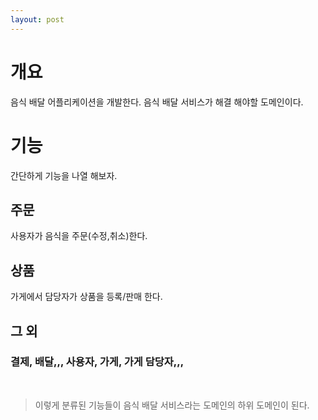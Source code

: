 ```yaml
---
layout: post
---
```


# 개요
음식 배달 어플리케이션을 개발한다.
음식 배달 서비스가 해결 해야할 도메인이다.  

# 기능
간단하게 기능을 나열 해보자.  

## 주문
사용자가 음식을 주문(수정,취소)한다.  

## 상품
가게에서 담당자가 상품을 등록/판매 한다.  

## 그 외
### 결제, 배달,,, 사용자, 가게, 가게 담당자,,,

<br>  

> 이렇게 분류된 기능들이 음식 배달 서비스라는 도메인의 하위 도메인이 된다.